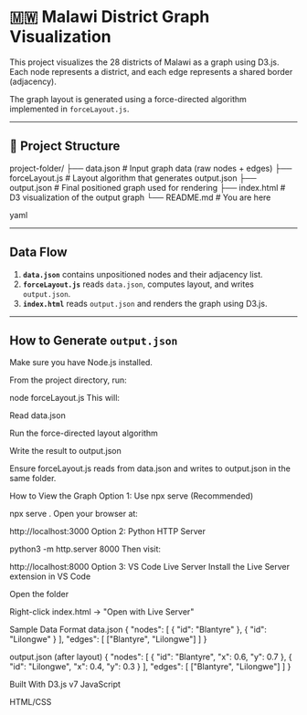 # 🇲🇼 Malawi District Graph Visualization

This project visualizes the 28 districts of Malawi as a graph using D3.js. Each node represents a district, and each edge represents a shared border (adjacency).

The graph layout is generated using a force-directed algorithm implemented in `forceLayout.js`.

---

## 📁 Project Structure

project-folder/
├── data.json # Input graph data (raw nodes + edges)
├── forceLayout.js # Layout algorithm that generates output.json
├── output.json # Final positioned graph used for rendering
├── index.html # D3 visualization of the output graph
└── README.md # You are here

yaml


---

## Data Flow

1. **`data.json`** contains unpositioned nodes and their adjacency list.
2. **`forceLayout.js`** reads `data.json`, computes layout, and writes `output.json`.
3. **`index.html`** reads `output.json` and renders the graph using D3.js.

---

## How to Generate `output.json`

Make sure you have Node.js installed.

From the project directory, run:

node forceLayout.js
This will:

Read data.json

Run the force-directed layout algorithm

Write the result to output.json

Ensure forceLayout.js reads from data.json and writes to output.json in the same folder.

How to View the Graph
Option 1: Use npx serve (Recommended)


npx serve .
Open your browser at:


http://localhost:3000
Option 2: Python HTTP Server


python3 -m http.server 8000
Then visit:

http://localhost:8000
Option 3: VS Code Live Server
Install the Live Server extension in VS Code

Open the folder

Right-click index.html → "Open with Live Server"

Sample Data Format
data.json
{
  "nodes": [
    { "id": "Blantyre" },
    { "id": "Lilongwe" }
  ],
  "edges": [
    ["Blantyre", "Lilongwe"]
  ]
}

output.json (after layout)
{
  "nodes": [
    { "id": "Blantyre", "x": 0.6, "y": 0.7 },
    { "id": "Lilongwe", "x": 0.4, "y": 0.3 }
  ],
  "edges": [
    ["Blantyre", "Lilongwe"]
  ]
}

Built With
D3.js v7
JavaScript

HTML/CSS